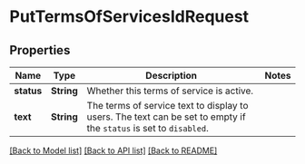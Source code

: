 # PutTermsOfServicesIdRequest

## Properties

Name | Type | Description | Notes
------------ | ------------- | ------------- | -------------
**status** | **String** | Whether this terms of service is active. | 
**text** | **String** | The terms of service text to display to users.  The text can be set to empty if the `status` is set to `disabled`. | 

[[Back to Model list]](../README.md#documentation-for-models) [[Back to API list]](../README.md#documentation-for-api-endpoints) [[Back to README]](../README.md)



